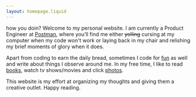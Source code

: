 ```yaml
---
layout: homepage.liquid
---
```


how you doin? Welcome to my personal website. I am currently a Product Engineer at [Postman](https://www.getpostman.com/), where you’ll find me either ~~yelling~~ cursing at my computer when my code won't work or laying back in my chair and relishing my brief moments of glory when it does.

Apart from coding to earn the daily bread, sometimes I code for [fun](https://github.com/arpitbatra123) as well and write about things I observe around me. In my free time, I like to read [books](https://goodreads.com/arpitbatra123), watch tv shows/movies and click [photos](https://unsplash.com/@arpitbatra123/).

This website is my effort at organizing my thoughts and giving them a creative outlet. Happy reading.
